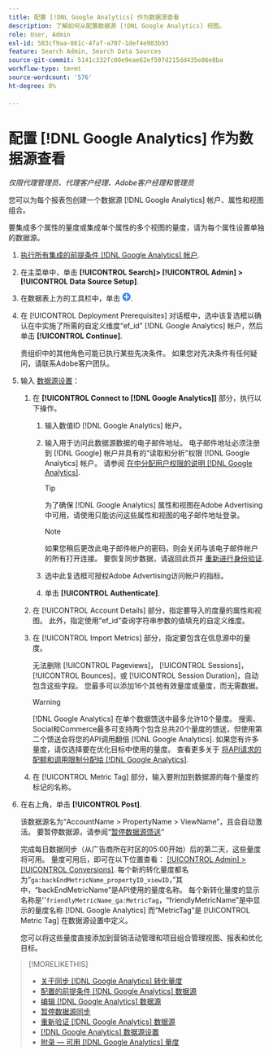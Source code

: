 ```yaml
---
title: 配置 [!DNL Google Analytics] 作为数据源查看
description: 了解如何从配置数据源 [!DNL Google Analytics] 视图。
role: User, Admin
exl-id: 583cf9aa-861c-4faf-a707-1def4e983b93
feature: Search Admin, Search Data Sources
source-git-commit: 5141c332fc00e9eae62ef507d215dd435e86e8ba
workflow-type: tm+mt
source-wordcount: '576'
ht-degree: 0%

---
```


# 配置 [!DNL Google Analytics] 作为数据源查看

*仅限代理管理员、代理客户经理、Adobe客户经理和管理员*

您可以为每个报表包创建一个数据源 [!DNL Google Analytics] 帐户、属性和视图组合。

要集成多个属性的量度或集成单个属性的多个视图的量度，请为每个属性设置单独的数据源。

1. [执行所有集成的前提条件 [!DNL Google Analytics] 帐户](data-source-prerequisites.md).

1. 在主菜单中，单击 **[!UICONTROL Search]> [!UICONTROL Admin] >[!UICONTROL Data Source Setup]**.

1. 在数据表上方的工具栏中，单击 ![创建](/help/search-social-commerce/assets/add.png "创建").

1. 在 [!UICONTROL Deployment Prerequisites] 对话框中，选中该复选框以确认在中实施了所需的自定义维度“ef_id” [!DNL Google Analytics] 帐户，然后单击 **[!UICONTROL Continue]**.

   贵组织中的其他角色可能已执行某些先决条件。 如果您对先决条件有任何疑问，请联系Adobe客户团队。

1. 输入 [数据源设置](data-source-settings.md)：

   1. 在 **[!UICONTROL Connect to [!DNL Google Analytics]]** 部分，执行以下操作。

      1. 输入数值ID [!DNL Google Analytics] 帐户。

      1. 输入用于访问此数据源数据的电子邮件地址。 电子邮件地址必须注册到 [!DNL Google] 帐户并具有的“读取和分析”权限 [!DNL Google Analytics] 帐户。 请参阅 [在中分配用户权限的说明 [!DNL Google Analytics]](https://support.google.com/analytics/answer/9305587).

         >[!TIP]
         >
         >为了确保 [!DNL Google Analytics] 属性和视图在Adobe Advertising中可用，请使用只能访问这些属性和视图的电子邮件地址登录。

         >[!NOTE]
         >
         >如果您稍后更改此电子邮件帐户的密码，则会关闭与该电子邮件帐户的所有打开连接。 要恢复同步数据，请返回此页并 [重新进行身份验证](data-source-reauthenticate.md).

      1. 选中此复选框可授权Adobe Advertising访问帐户的指标。

      1. 单击 **[!UICONTROL Authenticate]**.

   1. 在 [!UICONTROL Account Details] 部分，指定要导入的度量的属性和视图。 此外，指定使用“ef_id”查询字符串参数的值填充的自定义维度。

   1. 在 [!UICONTROL Import Metrics] 部分，指定要包含在信息源中的量度。

      无法删除 [!UICONTROL Pageviews]， [!UICONTROL Sessions]， [!UICONTROL Bounces]，或 [!UICONTROL Session Duration]，自动包含这些字段。 您最多可以添加16个其他有效量度或量度，而无需数据。

      >[!WARNING]
      >
      >[!DNL Google Analytics] 在单个数据馈送中最多允许10个量度。 搜索、Social和Commerce最多可支持两个包含总共20个量度的馈送，但使用第二个馈送会将您的API调用翻倍 [!DNL Google Analytics]. 如果您有许多量度，请仅选择要在优化目标中使用的量度。 查看更多关于 [将API请求的配额和调用限制分配给 [!DNL Google Analytics]](https://developers.google.com/analytics/devguides/reporting/core/v4/limits-quotas).

   1. 在 [!UICONTROL Metric Tag] 部分，输入要附加到数据源的每个量度的标记的名称。

1. 在右上角，单击 **[!UICONTROL Post]**.

   该数据源名为“AccountName > PropertyName > ViewName”，且会自动激活。 要暂停数据源，请参阅“[暂停数据源馈送](data-source-pause.md)“

   完成每日数据同步（从广告商所在时区的05:00开始）后的第二天，这些量度将可用。 量度可用后，即可在以下位置查看： [[!UICONTROL Admin] > [!UICONTROL Conversions]](/help/search-social-commerce/admin/conversion-metrics/conversion-metric-about.md). 每个新的转化量度都名为“`ga:backEndMetricName_propertyID_viewID`，”其中，“backEndMetricName”是API使用的量度名称。 每个新转化量度的显示名称是&#39;&#39;`friendlyMetricName_ga:MetricTag`，“friendlyMetricName”是中显示的量度名称 [!DNL Google Analytics] 而“MetricTag”是 [!UICONTROL Metric Tag] 在数据源设置中定义。

   您可以将这些量度直接添加到营销活动管理和项目组合管理视图、报表和优化目标。

>[!MORELIKETHIS]
>
>* [关于同步 [!DNL Google Analytics] 转化量度](data-source-about.md)
>* [配置的前提条件 [!DNL Google Analytics] 数据源](data-source-prerequisites.md)
>* [编辑 [!DNL Google Analytics] 数据源](data-source-edit.md)
>* [暂停数据源同步](data-source-pause.md)
>* [重新验证 [!DNL Google Analytics] 数据源](data-source-reauthenticate.md)
>* [[!DNL Google Analytics] 数据源设置](data-source-settings.md)
>* [附录 — 可用 [!DNL Google Analytics] 量度](data-source-ga-metrics.md)
